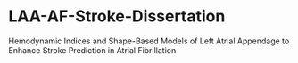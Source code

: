 # LAA-AF-Stroke-Dissertation
Hemodynamic Indices and Shape-Based Models of Left Atrial Appendage to Enhance Stroke Prediction in Atrial Fibrillation
